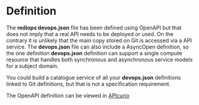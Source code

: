 # Definition

The **rediops devops.json** file has been defined using OpenAPI but that does not imply that
a real API needs to be deployed or used.  On the contrary it is unlikely that the main
copy stored on Git is accessed via a API service.  The **devops.json** file can also
include a AsyncOpen definition, so the one definition **devops.json** definition
can support a single compute resource that handles both synchronous and asynchronous
service models for a subject domain.

You could build a catalogue service of all your **devops.json** definitions linked to
Git definitions, but that is not a specification requirement.

The OpenAPI definition can be viewed in 
[APIcurio](https://apicuriows.shaun.sku61.com/sharing/b50006fc-510a-466c-bfa7-3ba808f52d47)

